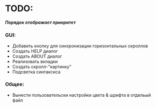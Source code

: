 # TODO:

##### Порядок отображает приоритет

### GUI:
* Добавить кнопку для синхронизации горизонтальных скроллов
* Создать HELP диалог
* Создать ABOUT диалог
* Реализовать вкладки
* Создать скролл-"картинку"
* Подсветка синтаксиса

### Общее:
* Вынести пользовательски настройки цвета & шрифта в отдельый файл
